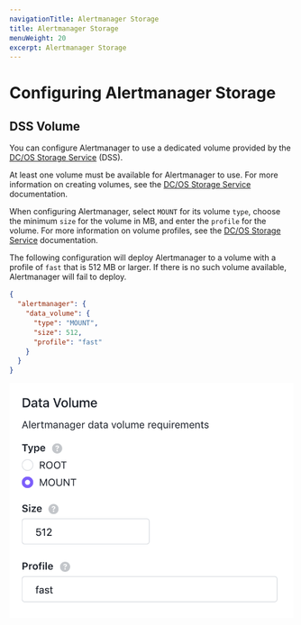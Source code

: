 ```yaml
---
navigationTitle: Alertmanager Storage
title: Alertmanager Storage
menuWeight: 20
excerpt: Alertmanager Storage
---
```


# Configuring Alertmanager Storage

## DSS Volume

You can configure Alertmanager to use a dedicated volume provided by the [DC/OS Storage Service](/services/storage/latest/) (DSS).

At least one volume must be available for Alertmanager to use.
For more information on creating volumes, see the [DC/OS Storage Service](/services/storage/latest/cli-references/dcos-storage-volume/dcos-storage-volume-create) documentation.

When configuring Alertmanager, select `MOUNT` for its volume `type`, choose the minimum `size` for the volume in MB, and enter the `profile` for the volume.
For more information on volume profiles, see the [DC/OS Storage Service](/services/storage/latest/cli-references/dcos-storage-profile/) documentation.

The following configuration will deploy Alertmanager to a volume with a profile of `fast` that is 512 MB or larger.
If there is no such volume available, Alertmanager will fail to deploy.

```json
{
  "alertmanager": {
    "data_volume": {
      "type": "MOUNT",
      "size": 512,
      "profile": "fast"
    }
  }
}
```

![Alertmanager DSS GUI example](../../../img/alertmanager-dss-gui.png)
